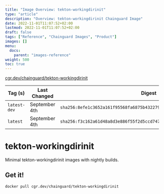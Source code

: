 ```yaml
---
title: "Image Overview: tekton-workingdirinit"
type: "article"
description: "Overview: tekton-workingdirinit Chainguard Image"
date: 2022-11-01T11:07:52+02:00
lastmod: 2022-11-01T11:07:52+02:00
draft: false
tags: ["Reference", "Chainguard Images", "Product"]
images: []
menu:
  docs:
    parent: "images-reference"
weight: 500
toc: true
---
```


[cgr.dev/chainguard/tekton-workingdirinit](https://github.com/chainguard-images/images/tree/main/images/tekton-workingdirinit)

| Tag (s)       | Last Changed  | Digest                                                                    |
|---------------|---------------|---------------------------------------------------------------------------|
|  `latest-dev` | September 4th | `sha256:8efe1c3652a161f95568fa6875b4322791b6b8715288e0cc9c57c25336f761e0` |
|  `latest`     | September 4th | `sha256:f3c162a61d48a8d3e886f55f2d5ccd7475de87c400d950a6522ea70e9273d2af` |

# tekton-workingdirinit

Minimal tekton-workingdirinit images with nightly builds.

## Get it!

```shell
docker pull cgr.dev/chainguard/tekton-workingdirinit
```
